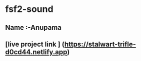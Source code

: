 # fsf2-sound
## Name :-Anupama 
## [live project link ] (https://stalwart-trifle-d0cd44.netlify.app)
